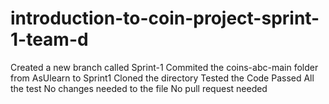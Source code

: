 # introduction-to-coin-project-sprint-1-team-d
Created a new branch called Sprint-1
Commited the coins-abc-main folder from AsUlearn to Sprint1
Cloned the directory
Tested the Code
Passed All the test
No changes needed to the file
No pull request needed
